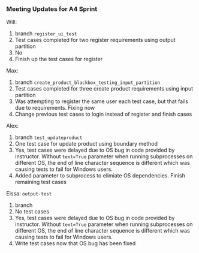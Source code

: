 ### Meeting Updates for A4 Sprint

Will:
1. branch `register_ui_test`
2. Test cases completed for two register requirements using output partition
3. No
4. Finish up the test cases for register 

Max:
1. branch `create_product_blackbox_testing_input_partition`
2. Test cases completed for three create product requirements using input partition
3. Was attempting to register the same user each test case, but that fails due to requirements. Fixing now
4. Change previous test cases to login instead of register and finish cases

Alex:
1. branch `test_updateproduct`
2. One test case for update product using boundary method
3. Yes, test cases were delayed due to OS bug in code provided by instructor. Without `text=True` parameter when running subprocesses on different OS, the end of line character sequence is different which was causing tests to fail for Windows users.
4. Added parameter to subprocess to elimiate OS dependencies. Finish remaining test cases

Eissa: `output-test`
1. branch
2. No test cases
3. Yes, test cases were delayed due to OS bug in code provided by instructor. Without `text=True` parameter when running subprocesses on different OS, the end of line character sequence is different which was causing tests to fail for Windows users.
4. Write test cases now that OS bug has been fixed
